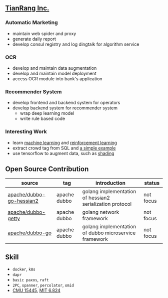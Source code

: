 ## [TianRang Inc.](https://www.tianrang.com/)

### Automatic Marketing

- maintain web spider and proxy
- generate daily report
- develop consul registry and log dingtalk for algorithm service

### OCR

- develop and maintain data augmentation
- develop and maintain model deployment 
- access OCR module into bank's application

### Recommender System

- develop frontend and backend system for operators
- develop backend system for recommender system
  - wrap deep learning model
  - write rule based code

### Interesting Work

- learn [machine learning](https://zhuanlan.zhihu.com/c_159352921) and [reinforcement learning](https://zhuanlan.zhihu.com/c_141802064)
- extract crowd tag from SQL and [a simple example](https://github.com/gaoxinge/gaoxinge/tree/master/job1/interesting%20work/2)
- use tensorflow to augment data, such as [shading](https://github.com/gaoxinge/gaoxinge/tree/master/job1/interesting%20work/3)

## Open Source Contribution

| source | tag | introduction | status | 
|--|--|--|--|
| [apache/dubbo-go-hessian2](https://github.com/apache/dubbo-go-hessian2) | apache dubbo | golang implementation of hessian2 serialization protocol | not focus |
| [apache/dubbo-getty](https://github.com/apache/dubbo-getty) | apache dubbo | golang network framework | not focus |
| [apache/dubbo-go](https://github.com/apache/dubbo-go) | apache dubbo | golang implementation of dubbo microservice framework | not focus |

## Skill

- `docker`, `k8s`
- `dapr`
- `basic paxos`, `raft`
- `2PC`, `spanner`, `percolator`, `omid`
- [CMU 15445](https://github.com/gaoxinge/bustub), [MIT 6.824](https://github.com/gaoxinge/6.824)
